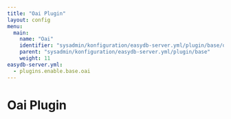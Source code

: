 ```yaml
---
title: "Oai Plugin"
layout: config
menu:
  main:
    name: "Oai"
    identifier: "sysadmin/konfiguration/easydb-server.yml/plugin/base/oai"
    parent: "sysadmin/konfiguration/easydb-server.yml/plugin/base"
    weight: 11
easydb-server.yml:
  - plugins.enable.base.oai
---
```

# Oai Plugin